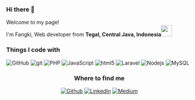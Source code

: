 ### Hi there 👋


<p>Welcome to my page! </br> I'm Fangki, Web developer from <b>Tegal, Central Java, Indonesia</b><img src="https://cdn-icons-png.flaticon.com/512/6622/6622278.png" width="30"/></p>
<h3>Things I code with</h3>
<p>
    <img alt="GitHub" src="https://img.shields.io/badge/-Github-000000?style=flat-square&logo=github&logoColor=white" />
    <img alt="git" src="https://img.shields.io/badge/-Git-ffa43b?style=flat-square&logo=git&logoColor=white" />
    <img alt="PHP" src="https://img.shields.io/badge/-PHP-836ff1?style=flat-square&logo=php&logoColor=white" />
    <img alt="JavaScript" src="https://img.shields.io/badge/-JavaScript-fbff14?style=flat-square&logo=javascript&logoColor=black" />
    <img alt="html5" src="https://img.shields.io/badge/-HTML5-ff603d?style=flat-square&logo=html5&logoColor=white" />
    <img alt="Laravel" src="https://img.shields.io/badge/-Laravel-ccccc2?style=flat-square&logo=laravel&logoColor=orange" />
    <img alt="Nodejs" src="https://img.shields.io/badge/-Nodejs-43853d?style=flat-square&logo=Node.js&logoColor=white" />
    <img alt="MySQL" src="https://img.shields.io/badge/-MySQL-0005db?style=flat-square&logo=mysql&logoColor=white" />
</p>

<h3 align="center">Where to find me</h3>
<p align="center">
    <a href="https://github.com/fangkiigopramana" target="_blank"><img alt="Github" src="https://img.shields.io/badge/GitHub-%2312100E.svg?&style=for-the-badge&logo=Github&logoColor=white" /></a>
    <a href="https://www.linkedin.com/in/fangkiigopramana/" target="_blank"><img alt="LinkedIn" src="https://img.shields.io/badge/linkedin-%230077B5.svg?&style=for-the-badge&logo=linkedin&logoColor=white" /></a>
    <a href="https://medium.com/@fangkiigo26" target="_blank"><img alt="Medium" src="https://img.shields.io/badge/medium-%2312100E.svg?&style=for-the-badge&logo=medium&logoColor=white" /></a>
</p>
